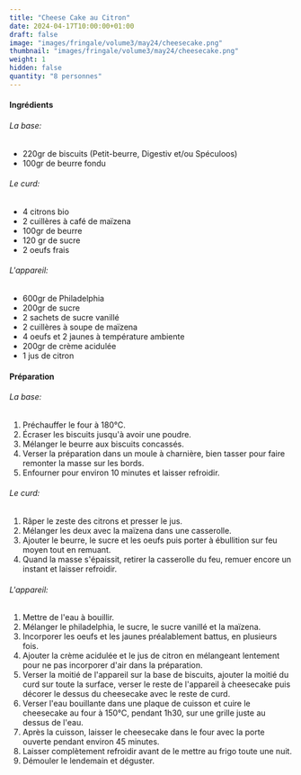 ```yaml
---
title: "Cheese Cake au Citron"
date: 2024-04-17T10:00:00+01:00
draft: false
image: "images/fringale/volume3/may24/cheesecake.png"
thumbnail: "images/fringale/volume3/may24/cheesecake.png"
weight: 1
hidden: false
quantity: "8 personnes"
---
```


#### Ingrédients

###### La base: 
- 220gr de biscuits (Petit-beurre, Digestiv et/ou Spéculoos)
- 100gr de beurre fondu

###### Le curd: 
- 4 citrons bio
- 2 cuillères à café de maïzena
- 100gr de beurre
- 120 gr de sucre
- 2 oeufs frais

###### L'appareil:
- 600gr de Philadelphia
- 200gr de sucre
- 2 sachets de sucre vanillé
- 2 cuillères à soupe de maïzena
- 4 oeufs et 2 jaunes à température ambiente
- 200gr de crème acidulée
- 1 jus de citron

#### Préparation

###### La base:
1. Préchauffer le four à 180°C.
2. Écraser les biscuits jusqu'à avoir une poudre. 
3. Mélanger le beurre aux biscuits concassés.
4. Verser la préparation dans un moule à charnière, bien tasser pour faire remonter la masse sur les bords. 
5. Enfourner pour environ 10 minutes et laisser refroidir.

###### Le curd: 
1. Râper le zeste des citrons et presser le jus. 
2. Mélanger les deux avec la maïzena dans une casserolle. 
3. Ajouter le beurre, le sucre et les oeufs puis porter à ébullition sur feu moyen tout en remuant. 
4. Quand la masse s'épaissit, retirer la casserolle du feu, remuer encore un instant et laisser refroidir. 

###### L'appareil:
1. Mettre de l'eau à bouillir.
2. Mélanger le philadelphia, le sucre, le sucre vanillé et la maïzena.
3. Incorporer les oeufs et les jaunes préalablement battus, en plusieurs fois. 
4. Ajouter la crème acidulée et le jus de citron en mélangeant lentement pour ne pas incorporer d'air dans la préparation. 
5. Verser la moitié de l'appareil sur la base de biscuits, ajouter la moitié du curd sur toute la surface, verser le reste de l'appareil à cheesecake puis décorer le dessus du cheesecake avec le reste de curd. 
6. Verser l'eau bouillante dans une plaque de cuisson et cuire le cheesecake au four à 150°C, pendant 1h30, sur une grille juste au dessus de l'eau. 
7. Après la cuisson, laisser le cheesecake dans le four avec la porte ouverte pendant environ 45 minutes.
8. Laisser complètement refroidir avant de le mettre au frigo toute une nuit. 
9. Démouler le lendemain et déguster. 
